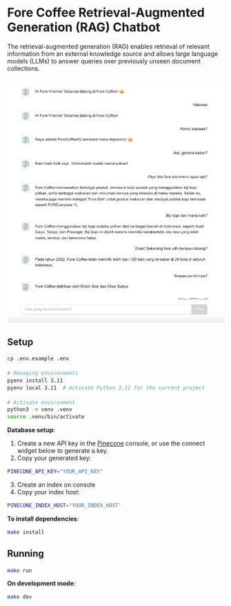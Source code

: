 # Fore Coffee Retrieval-Augmented Generation (RAG) Chatbot

The retrieval-augmented generation (RAG) enables retrieval of relevant information from an external knowledge source and allows large language models (LLMs) to answer queries over previously unseen document collections.

[![alt text](screenshot.png)](demo.mp4)

## Setup

```bash
cp .env.example .env

# Managing environments
pyenv install 3.11
pyenv local 3.11  # Activate Python 3.11 for the current project

# Activate environment
python3 -m venv .venv
source .venv/bin/activate
```

**Database setup**:

1. Create a new API key in the [Pinecone](https://www.pinecone.io/) console, or use the connect widget below to generate a key.
2. Copy your generated key:
```bash
PINECONE_API_KEY="YOUR_API_KEY"
```
3. Create an index on console
4. Copy your index host:
```bash
PINECONE_INDEX_HOST="YOUR_INDEX_HOST'
```

**To install dependencies**:

```bash
make install
```

## Running
```bash
make run
```

**On development mode**:
```bash
make dev
```

